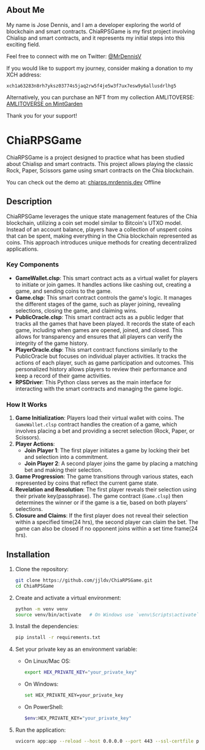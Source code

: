 
## About Me

My name is Jose Dennis, and I am a developer exploring the world of blockchain and smart contracts. ChiaRPSGame is my first project involving Chialisp and smart contracts, and it represents my initial steps into this exciting field.

Feel free to connect with me on Twitter: [@MrDennisV](https://x.com/MrDennisV)

If you would like to support my journey, consider making a donation to my XCH address:
```
xch1a63283n8rh7yksz03774s5jaq2rw5f4je5w3f7ux7esw9y6allusdrlhg5
```

Alternatively, you can purchase an NFT from my collection AMLITOVERSE:
[AMLITOVERSE on MintGarden](https://mintgarden.io/collections/amlitoverse-col1aspdzsk7hulkem4xqylpr5c3yufnuts95svlqxqnm9qfzwfpy8wq5drdca)

Thank you for your support!


# ChiaRPSGame

ChiaRPSGame is a project designed to practice what has been studied about Chialisp and smart contracts. This project allows playing the classic Rock, Paper, Scissors game using smart contracts on the Chia blockchain.

You can check out the demo at: [chiarps.mrdennis.dev](https://chiarps.mrdennis.dev) Offline


## Description

ChiaRPSGame leverages the unique state management features of the Chia blockchain, utilizing a coin set model similar to Bitcoin's UTXO model. Instead of an account balance, players have a collection of unspent coins that can be spent, making everything in the Chia blockchain represented as coins. This approach introduces unique methods for creating decentralized applications.

### Key Components

- **GameWallet.clsp**: This smart contract acts as a virtual wallet for players to initiate or join games. It handles actions like cashing out, creating a game, and sending coins to the game.
- **Game.clsp**: This smart contract controls the game's logic. It manages the different stages of the game, such as player joining, revealing selections, closing the game, and claiming wins.
- **PublicOracle.clsp**: This smart contract acts as a public ledger that tracks all the games that have been played. It records the state of each game, including when games are opened, joined, and closed. This allows for transparency and ensures that all players can verify the integrity of the game history.
- **PlayerOracle.clsp**: This smart contract functions similarly to the PublicOracle but focuses on individual player activities. It tracks the actions of each player, such as game participation and outcomes. This personalized history allows players to review their performance and keep a record of their game activities.
- **RPSDriver**: This Python class serves as the main interface for interacting with the smart contracts and managing the game logic.


### How It Works

1. **Game Initialization**: Players load their virtual wallet with coins. The `GameWallet.clsp` contract handles the creation of a game, which involves placing a bet and providing a secret selection (Rock, Paper, or Scissors).
2. **Player Actions**: 
    - **Join Player 1**: The first player initiates a game by locking their bet and selection into a commitment.
    - **Join Player 2**: A second player joins the game by placing a matching bet and making their selection.
3. **Game Progression**: The game transitions through various states, each represented by coins that reflect the current game state.
4. **Revelation and Resolution**: The first player reveals their selection using their private key(passphrase). The game contract (`Game.clsp`) then determines the winner or if the game is a tie, based on both players' selections.
5. **Closure and Claims**: If the first player does not reveal their selection within a specified time(24 hrs), the second player can claim the bet. The game can also be closed if no opponent joins within a set time frame(24 hrs).


## Installation

1. Clone the repository:
    ```sh
    git clone https://github.com/jjldv/ChiaRPSGame.git
    cd ChiaRPSGame
    ```

2. Create and activate a virtual environment:
    ```sh
    python -m venv venv
    source venv/bin/activate   # On Windows use `venv\Scripts\activate`
    ```

3. Install the dependencies:
    ```sh
    pip install -r requirements.txt
    ```

4. Set your private key as an environment variable:
    - On Linux/Mac OS:
        ```sh
        export HEX_PRIVATE_KEY="your_private_key"
        ```
    - On Windows:
        ```sh
        set HEX_PRIVATE_KEY=your_private_key
        ```
    - On PowerShell:
        ```sh
        $env:HEX_PRIVATE_KEY="your_private_key"
        ```

5. Run the application:
    ```sh
    uvicorn app:app --reload --host 0.0.0.0 --port 443 --ssl-certfile path_to_cert/fullchain.pem --ssl-keyfile path_to_cert/privkey.pem
    ```
